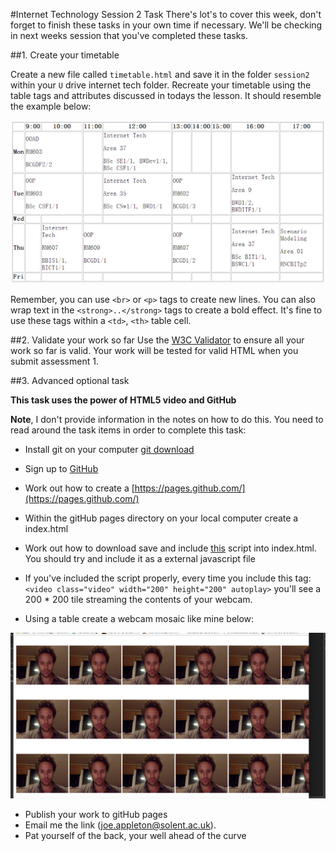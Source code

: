 #Internet Technology Session 2 Task
There's lot's to cover this week, don't forget to finish these tasks in your own time if necessary. We'll be checking  in next weeks session that you've completed these tasks.

##1. Create your timetable

Create a new file called `timetable.html` and save it in the folder
`session2` within your `U` drive internet tech folder. Recreate your timetable using the table tags and attributes discussed in todays the lesson. It should resemble the example below:

![time table](assets/timetable.png)

Remember, you can use `<br>` or `<p>` tags to create new lines. You can also wrap text in the `<strong>..</strong>` tags to create a bold effect. It's fine to use these tags within a `<td>`, `<th>` table cell.  

##2. Validate your work so far
Use the [W3C Validator](https://validator.w3.org/) to ensure all your work so far is valid. Your work will be tested for valid HTML when you submit assessment 1.

##3. Advanced optional task 

**This task uses the power of HTML5 video and GitHub**


**Note**, I don't provide information in the notes on how to do this. You need to read around the task items in order to complete this task:

- Install git on your computer  [git download](https://git-scm.com/)
- Sign up to [GitHub](www.github.com)
- Work out how to create a [https://pages.github.com/](https://pages.github.com/)

- Within the gitHub pages directory on your local computer create a index.html 
- Work out how to download save and include [this](https://github.com/joeappleton18/joeappleton18.github.io/blob/master/scripts/main.js) script into index.html. You should try and include it as a external javascript file 
- If you've included the script properly, every time you include this tag: `<video class="video" width="200" height="200" autoplay>` you'll see a 200 * 200 tile streaming the contents of your webcam.
- Using a table create a webcam mosaic like mine below:

![](assets/web_cam_picture.png)


- Publish your work to gitHub pages
- Email me the link (joe.appleton@solent.ac.uk). 
- Pat yourself of the back, your well ahead of the curve 






